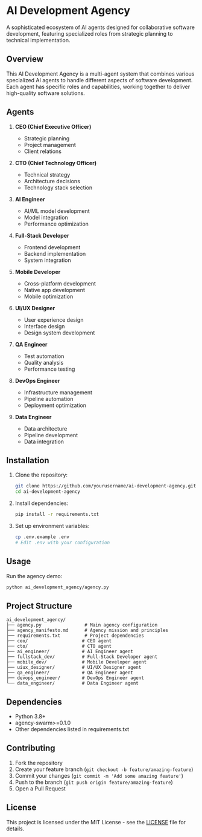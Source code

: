 # AI Development Agency

A sophisticated ecosystem of AI agents designed for collaborative software development, featuring specialized roles from strategic planning to technical implementation.

## Overview

This AI Development Agency is a multi-agent system that combines various specialized AI agents to handle different aspects of software development. Each agent has specific roles and capabilities, working together to deliver high-quality software solutions.

## Agents

1. **CEO (Chief Executive Officer)**
   - Strategic planning
   - Project management
   - Client relations

2. **CTO (Chief Technology Officer)**
   - Technical strategy
   - Architecture decisions
   - Technology stack selection

3. **AI Engineer**
   - AI/ML model development
   - Model integration
   - Performance optimization

4. **Full-Stack Developer**
   - Frontend development
   - Backend implementation
   - System integration

5. **Mobile Developer**
   - Cross-platform development
   - Native app development
   - Mobile optimization

6. **UI/UX Designer**
   - User experience design
   - Interface design
   - Design system development

7. **QA Engineer**
   - Test automation
   - Quality analysis
   - Performance testing

8. **DevOps Engineer**
   - Infrastructure management
   - Pipeline automation
   - Deployment optimization

9. **Data Engineer**
   - Data architecture
   - Pipeline development
   - Data integration

## Installation

1. Clone the repository:
   ```bash
   git clone https://github.com/yourusername/ai-development-agency.git
   cd ai-development-agency
   ```

2. Install dependencies:
   ```bash
   pip install -r requirements.txt
   ```

3. Set up environment variables:
   ```bash
   cp .env.example .env
   # Edit .env with your configuration
   ```

## Usage

Run the agency demo:
```bash
python ai_development_agency/agency.py
```

## Project Structure

```
ai_development_agency/
├── agency.py                # Main agency configuration
├── agency_manifesto.md      # Agency mission and principles
├── requirements.txt         # Project dependencies
├── ceo/                    # CEO agent
├── cto/                    # CTO agent
├── ai_engineer/            # AI Engineer agent
├── fullstack_dev/          # Full-Stack Developer agent
├── mobile_dev/             # Mobile Developer agent
├── uiux_designer/          # UI/UX Designer agent
├── qa_engineer/            # QA Engineer agent
├── devops_engineer/        # DevOps Engineer agent
└── data_engineer/          # Data Engineer agent
```

## Dependencies

- Python 3.8+
- agency-swarm>=0.1.0
- Other dependencies listed in requirements.txt

## Contributing

1. Fork the repository
2. Create your feature branch (`git checkout -b feature/amazing-feature`)
3. Commit your changes (`git commit -m 'Add some amazing feature'`)
4. Push to the branch (`git push origin feature/amazing-feature`)
5. Open a Pull Request

## License

This project is licensed under the MIT License - see the [LICENSE](LICENSE) file for details. 